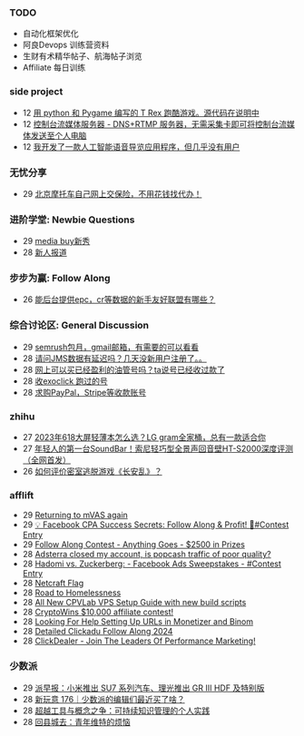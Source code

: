 ### TODO
-  自动化框架优化
-  阿良Devops 训练营资料
-  生财有术精华帖子、航海帖子浏览
-  Affiliate 每日训练

### side project
<!-- sideproject:START -->
-  12 [用 python 和 Pygame 编写的 T Rex 跑酷游戏。源代码在说明中](https://www.youtube.com/watch?v=pZySIXSelCA)
-  12 [控制台流媒体服务器 - DNS+RTMP 服务器，无需采集卡即可将控制台流媒体发送至个人电脑](https://github.com/Aioros/console-streaming-server)
-  12 [我开发了一款人工智能语音导览应用程序，但几乎没有用户](https://www.reddit.com/r/SideProject/comments/18gpp0e/ive_built_an_ai_audio_tour_app_but_have_almost_no/)<!-- sideproject:END -->


### 无忧分享
<!-- ruyo:START -->
-  29 [北京摩托车自己网上交保险，不用花钱找代办！](https://51.ruyo.net/18634.html)<!-- ruyo:END -->

### 进阶学堂: Newbie Questions
<!-- advertcn1:START -->
-  29 [media buy新秀](https://www.advertcn.com/thread-114499-1-1.html)
-  28 [新人报道](https://www.advertcn.com/thread-114490-1-1.html)<!-- advertcn1:END -->

### 步步为赢: Follow Along
<!-- advertcn2:START -->
-  26 [能后台提供epc，cr等数据的新手友好联盟有哪些？](https://www.advertcn.com/thread-114470-1-1.html)<!-- advertcn2:END -->

### 综合讨论区: General Discussion
<!-- advertcn3:START -->
-  29 [semrush包月，gmail邮箱，有需要的可以看看](https://www.advertcn.com/thread-114498-1-1.html)
-  28 [请问JMS数据有延迟吗？几天没新用户注册了。。](https://www.advertcn.com/thread-114495-1-1.html)
-  28 [网上可以买已经盈利的油管号吗？ta说号已经收过款了](https://www.advertcn.com/thread-114489-1-1.html)
-  28 [收exoclick 跑过的号](https://www.advertcn.com/thread-114487-1-1.html)
-  28 [求购PayPal，Stripe等收款账号](https://www.advertcn.com/thread-114486-1-1.html)<!-- advertcn3:END -->


### zhihu
<!-- zhihu:START -->
-  27 [2023年618大屏轻薄本怎么选？LG gram全家桶，总有一款适合你](http://zhuanlan.zhihu.com/p/632641888?utm_campaign=rss&utm_medium=rss&utm_source=rss&utm_content=title)
-  27 [年轻人的第一台SoundBar！索尼轻巧型全景声回音壁HT-S2000深度评测（全网首发）](http://zhuanlan.zhihu.com/p/630990296?utm_campaign=rss&utm_medium=rss&utm_source=rss&utm_content=title)
-  26 [如何评价密室逃脱游戏《长安乱》？](http://www.zhihu.com/question/563950552/answer/3045961312?utm_campaign=rss&utm_medium=rss&utm_source=rss&utm_content=title)<!-- zhihu:END -->

### afflift
<!-- afflift:START -->
-  29 [Returning to mVAS again](https://afflift.com/f/threads/returning-to-mvas-again.12820/)
-  29 [💡 Facebook CPA Success Secrets: Follow Along &amp; Profit! 💸#Contest Entry](https://afflift.com/f/threads/%F0%9F%92%A1-facebook-cpa-success-secrets-follow-along-profit-%F0%9F%92%B8-contest-entry.12886/)
-  29 [Follow Along Contest - Anything Goes - $2500 in Prizes](https://afflift.com/f/threads/follow-along-contest-anything-goes-2500-in-prizes.12808/)
-  28 [Adsterra closed my account, is popcash traffic of poor quality?](https://afflift.com/f/threads/adsterra-closed-my-account-is-popcash-traffic-of-poor-quality.12630/)
-  28 [Hadomi vs. Zuckerberg: - Facebook Ads Sweepstakes - #Contest Entry](https://afflift.com/f/threads/hadomi-vs-zuckerberg-facebook-ads-sweepstakes-contest-entry.12846/)
-  28 [Netcraft Flag](https://afflift.com/f/threads/netcraft-flag.12885/)
-  28 [Road to Homelessness](https://afflift.com/f/threads/road-to-homelessness.12858/)
-  28 [All New CPVLab VPS Setup Guide with new build scripts](https://afflift.com/f/threads/all-new-cpvlab-vps-setup-guide-with-new-build-scripts.10699/)
-  28 [CryptoWins $10,000 affiliate contest!](https://afflift.com/f/threads/cryptowins-10-000-affiliate-contest.12844/)
-  28 [Looking For Help Setting Up URLs in Monetizer and Binom](https://afflift.com/f/threads/looking-for-help-setting-up-urls-in-monetizer-and-binom.4294/)
-  28 [Detailed Clickadu Follow Along 2024](https://afflift.com/f/threads/detailed-clickadu-follow-along-2024.12883/)
-  28 [ClickDealer - Join The Leaders Of Performance Marketing!](https://afflift.com/f/threads/clickdealer-join-the-leaders-of-performance-marketing.2440/)<!-- afflift:END -->

### 少数派
<!-- sspai:START -->
-  29 [派早报：小米推出 SU7 系列汽车、理光推出 GR III HDF 及特别版](https://sspai.com/post/87642)
-  28 [新玩意 176｜少数派的编辑们最近买了啥？](https://sspai.com/post/87623)
-  28 [超越工具与概念之争：可持续知识管理的个人实践](https://sspai.com/post/87028)
-  28 [回县城去：青年维特的烦恼](https://sspai.com/post/86722)<!-- sspai:END -->
